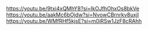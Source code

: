 https://youtu.be/9txi4xQMhY8?si=IkOJfhOhxOs8bkVe
https://youtu.be/aakMc6bOjdw?si=NvowCBrnrkv8uxjI
https://youtu.be/WMfRHf5kjsE?si=m0iRSw1JzF8cRAhh